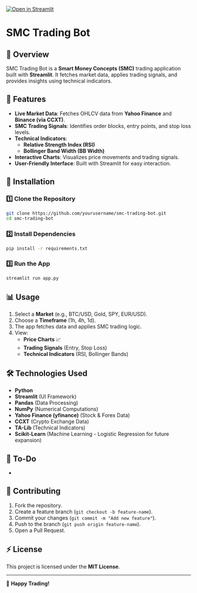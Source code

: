 [![Open in Streamlit](https://static.streamlit.io/badges/streamlit_badge_black_white.svg)](https://blank-app-template.streamlit.app/)

# SMC Trading Bot

## 📌 Overview

SMC Trading Bot is a **Smart Money Concepts (SMC)** trading application built with **Streamlit**. It fetches market data, applies trading signals, and provides insights using technical indicators.

## 🚀 Features

- **Live Market Data**: Fetches OHLCV data from **Yahoo Finance** and **Binance (via CCXT)**.
- **SMC Trading Signals**: Identifies order blocks, entry points, and stop loss levels.
- **Technical Indicators**:
  - **Relative Strength Index (RSI)**
  - **Bollinger Band Width (BB Width)**
- **Interactive Charts**: Visualizes price movements and trading signals.
- **User-Friendly Interface**: Built with Streamlit for easy interaction.

## 🔧 Installation

### 1️⃣ Clone the Repository

```bash
git clone https://github.com/yourusername/smc-trading-bot.git
cd smc-trading-bot
```

### 2️⃣ Install Dependencies

```bash
pip install -r requirements.txt
```

### 3️⃣ Run the App

```bash
streamlit run app.py
```

## 📊 Usage

1. Select a **Market** (e.g., BTC/USD, Gold, SPY, EUR/USD).
2. Choose a **Timeframe** (1h, 4h, 1d).
3. The app fetches data and applies SMC trading logic.
4. View:
   - **Price Charts** 📈
   - **Trading Signals** (Entry, Stop Loss)
   - **Technical Indicators** (RSI, Bollinger Bands)

## 🛠️ Technologies Used

- **Python**
- **Streamlit** (UI Framework)
- **Pandas** (Data Processing)
- **NumPy** (Numerical Computations)
- **Yahoo Finance (yfinance)** (Stock & Forex Data)
- **CCXT** (Crypto Exchange Data)
- **TA-Lib** (Technical Indicators)
- **Scikit-Learn** (Machine Learning - Logistic Regression for future expansion)

## 📌 To-Do

-

## 🤝 Contributing

1. Fork the repository.
2. Create a feature branch (`git checkout -b feature-name`).
3. Commit your changes (`git commit -m "Add new feature"`).
4. Push to the branch (`git push origin feature-name`).
5. Open a Pull Request.

## ⚡ License

This project is licensed under the **MIT License**.

---

🚀 **Happy Trading!**

